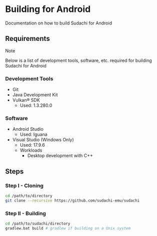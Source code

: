 # Building for Android
Documentation on how to build Sudachi for Android

## Requirements
> [!NOTE]
> Below is a list of development tools, software, etc. required for building Sudachi for Android

### Development Tools
- Git
- Java Development Kit
- Vulkan® SDK
    - Used: 1.3.280.0

### Software
- Android Studio
    - Used: Iguana
- Visual Studio (Windows Only)
    - Used: 17.9.6
    - Workloads
        - Desktop development with C++

## Steps
### Step I - Cloning
```sh
cd /path/to/directory
git clone --recursive https://github.com/sudachi-emu/sudachi
```

### Step II - Building
```sh
cd /path/to/sudachi/directory
gradlew.bat build # gradlew if building on a Unix system
```